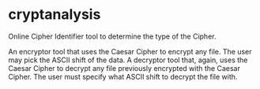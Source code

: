 # cryptanalysis

Online Cipher Identifier tool to determine the type of the Cipher.

An encryptor tool that uses the Caesar Cipher to encrypt any file. The user may pick the ASCII shift of the data. A decryptor tool that, again, uses the Caesar Cipher to decrypt any file previously encrypted with the Caesar Cipher. The user must specify what ASCII shift to decrypt the file with.
